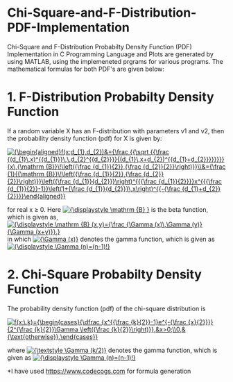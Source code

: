 # Chi-Square-and-F-Distribution-PDF-Implementation
Chi-Square and F-Distribution Probabilty Density Function (PDF) Implementation in C Programming Language and Plots are generated by using MATLAB, using the implemeneted prgrams for various programs. The mathematical formulas for both PDF's are given below:

# 1. F-Distribution Probabilty Density Function
If a random variable X has an F-distribution with parameters v1 and v2, then the probability density function (pdf) for X is given by:

<a href="https://www.codecogs.com/eqnedit.php?latex={\begin{aligned}f(x;d_{1},d_{2})&={\frac&space;{{\sqrt&space;{{\frac&space;{(d_{1}\,x)^{{d_{1}}}\,\,d_{2}^{{d_{2}}}}{(d_{1}\,x&plus;d_{2})^{{d_{1}&plus;d_{2}}}}}}}}{x\,{\mathrm&space;{B}}\!\left({\frac&space;{d_{1}}{2}},{\frac&space;{d_{2}}{2}}\right)}}\\&={\frac&space;{1}{{\mathrm&space;{B}}\!\left({\frac&space;{d_{1}}{2}},{\frac&space;{d_{2}}{2}}\right)}}\left({\frac&space;{d_{1}}{d_{2}}}\right)^{{{\frac&space;{d_{1}}{2}}}}x^{{{\frac&space;{d_{1}}{2}}-1}}\left(1&plus;{\frac&space;{d_{1}}{d_{2}}}\,x\right)^{{-{\frac&space;{d_{1}&plus;d_{2}}{2}}}}\end{aligned}}" target="_blank"><img src="https://latex.codecogs.com/gif.latex?{\begin{aligned}f(x;d_{1},d_{2})&={\frac&space;{{\sqrt&space;{{\frac&space;{(d_{1}\,x)^{{d_{1}}}\,\,d_{2}^{{d_{2}}}}{(d_{1}\,x&plus;d_{2})^{{d_{1}&plus;d_{2}}}}}}}}{x\,{\mathrm&space;{B}}\!\left({\frac&space;{d_{1}}{2}},{\frac&space;{d_{2}}{2}}\right)}}\\&={\frac&space;{1}{{\mathrm&space;{B}}\!\left({\frac&space;{d_{1}}{2}},{\frac&space;{d_{2}}{2}}\right)}}\left({\frac&space;{d_{1}}{d_{2}}}\right)^{{{\frac&space;{d_{1}}{2}}}}x^{{{\frac&space;{d_{1}}{2}}-1}}\left(1&plus;{\frac&space;{d_{1}}{d_{2}}}\,x\right)^{{-{\frac&space;{d_{1}&plus;d_{2}}{2}}}}\end{aligned}}" title="{\begin{aligned}f(x;d_{1},d_{2})&={\frac {{\sqrt {{\frac {(d_{1}\,x)^{{d_{1}}}\,\,d_{2}^{{d_{2}}}}{(d_{1}\,x+d_{2})^{{d_{1}+d_{2}}}}}}}}{x\,{\mathrm {B}}\!\left({\frac {d_{1}}{2}},{\frac {d_{2}}{2}}\right)}}\\&={\frac {1}{{\mathrm {B}}\!\left({\frac {d_{1}}{2}},{\frac {d_{2}}{2}}\right)}}\left({\frac {d_{1}}{d_{2}}}\right)^{{{\frac {d_{1}}{2}}}}x^{{{\frac {d_{1}}{2}}-1}}\left(1+{\frac {d_{1}}{d_{2}}}\,x\right)^{{-{\frac {d_{1}+d_{2}}{2}}}}\end{aligned}}" /></a>

for real x ≥ 0. Here <a href="https://www.codecogs.com/eqnedit.php?latex={\displaystyle&space;\mathrm&space;{B}&space;}" target="_blank"><img src="https://latex.codecogs.com/gif.latex?{\displaystyle&space;\mathrm&space;{B}&space;}" title="{\displaystyle \mathrm {B} }" /></a> is the beta function, which is given as,
<a href="https://www.codecogs.com/eqnedit.php?latex={\displaystyle&space;\mathrm&space;{B}&space;(x,y)={\frac&space;{\Gamma&space;(x)\,\Gamma&space;(y)}{\Gamma&space;(x&plus;y)}}.}" target="_blank"><img src="https://latex.codecogs.com/gif.latex?{\displaystyle&space;\mathrm&space;{B}&space;(x,y)={\frac&space;{\Gamma&space;(x)\,\Gamma&space;(y)}{\Gamma&space;(x&plus;y)}}.}" title="{\displaystyle \mathrm {B} (x,y)={\frac {\Gamma (x)\,\Gamma (y)}{\Gamma (x+y)}}.}" /></a> in which <a href="https://www.codecogs.com/eqnedit.php?latex={\Gamma&space;(x)}" target="_blank"><img src="https://latex.codecogs.com/gif.latex?{\Gamma&space;(x)}" title="{\Gamma (x)}" /></a> denotes the gamma function, which is given as <a href="https://www.codecogs.com/eqnedit.php?latex={\displaystyle&space;\Gamma&space;(n)=(n-1)!}" target="_blank"><img src="https://latex.codecogs.com/gif.latex?{\displaystyle&space;\Gamma&space;(n)=(n-1)!}" title="{\displaystyle \Gamma (n)=(n-1)!}" /></a>

# 2. Chi-Square Probabilty Density Function
The probability density function (pdf) of the chi-square distribution is

<a href="https://www.codecogs.com/eqnedit.php?latex=f(x;\,k)={\begin{cases}{\dfrac&space;{x^{{\frac&space;{k}{2}}-1}e^{-{\frac&space;{x}{2}}}}{2^{\frac&space;{k}{2}}\Gamma&space;\left({\frac&space;{k}{2}}\right)}},&x>0;\\0,&{\text{otherwise}}.\end{cases}}" target="_blank"><img src="https://latex.codecogs.com/gif.latex?f(x;\,k)={\begin{cases}{\dfrac&space;{x^{{\frac&space;{k}{2}}-1}e^{-{\frac&space;{x}{2}}}}{2^{\frac&space;{k}{2}}\Gamma&space;\left({\frac&space;{k}{2}}\right)}},&x>0;\\0,&{\text{otherwise}}.\end{cases}}" title="f(x;\,k)={\begin{cases}{\dfrac {x^{{\frac {k}{2}}-1}e^{-{\frac {x}{2}}}}{2^{\frac {k}{2}}\Gamma \left({\frac {k}{2}}\right)}},&x>0;\\0,&{\text{otherwise}}.\end{cases}}" /></a>

where <a href="https://www.codecogs.com/eqnedit.php?latex={\textstyle&space;\Gamma&space;(k/2)}" target="_blank"><img src="https://latex.codecogs.com/gif.latex?{\textstyle&space;\Gamma&space;(k/2)}" title="{\textstyle \Gamma (k/2)}" /></a> denotes the gamma function, which is given as <a href="https://www.codecogs.com/eqnedit.php?latex={\displaystyle&space;\Gamma&space;(n)=(n-1)!}" target="_blank"><img src="https://latex.codecogs.com/gif.latex?{\displaystyle&space;\Gamma&space;(n)=(n-1)!}" title="{\displaystyle \Gamma (n)=(n-1)!}" /></a>


*I have used https://www.codecogs.com for formula generation
